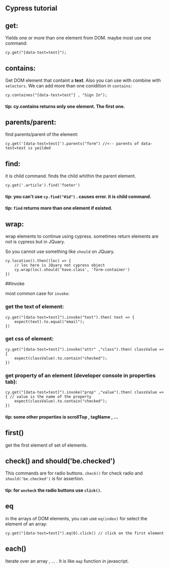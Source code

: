## Cypress tutorial

## get:

Yields one or more than one element from DOM. maybe most use one command:

```
cy.get("[data-test=test]");
```

## contains:

Get DOM element that containt a **text**. Also you can use with combine with `selectors`.
We can add more than one conidition in `contains`:

```
cy.containes("[data-test=test"] , "Sign In");
```

#### tip: cy.contains returns only one element. The first one.

## parents/parent:

find parents/parent of the element:

```
cy.get('[data-test=test]').parents("form") //<-- parents of data-test=test is yeilded
```

## find:

it is child command. finds the child whithin the parent element.

```
cy.get('.article').find('footer')
```
#### tip: you can't use `cy.find("#id")` . causes error. it is child command.
#### tip: `find` returns more than one element if existed.

## wrap:

wrap elements to continue using cypress. sometimes return elements are not is cypress but in JQuary.

So you cannot use something like `should` on JQuary.

```
cy.location().then((loc) => {
	// loc here is JQuary not cypress object
	cy.wrap(loc).should('have.class', 'form-container')
})

```

##invoke

most common case for `invoke`:

### get the text of element:

```
cy.get("[data-test=test]").invoke("text").then( text => {
	expect(text).to.equal("email");
})
```

### get css of element:

```
cy.get("[data-test=test]").invoke("attr" ,"class").then( classValue => {
	expect(classValue).to.contain("checked");
})
```

### get property of an element (developer console in properties tab):

```
cy.get("[data-test=test]").invoke("prop" ,"value").then( classValue => { // value is the name of the property
	expect(classValue).to.contain("checked");
})
```

#### tip: some other properties is scrollTop , tagName , ...

## first()

get the first element of set of elements.

## check() and should('be.checked')

This commands are for radio buttons. `check()` for check radio and `should('be.checked')` is for assertion.

#### tip: for `uncheck` the radio buttons use `click()`.

## eq

in the arrays of DOM elements, you can use `eq(index)` for select the element of an array:

```
cy.get("[data-test=test]").eq(0).click() // click on the first element
```

## each()

Iterate over an array , ... . It is like `map` function in javascript.